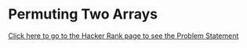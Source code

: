 # Permuting Two Arrays #
[Click here to go to the Hacker Rank page to see the Problem Statement](https://www.hackerrank.com/challenges/two-arrays/problem)
